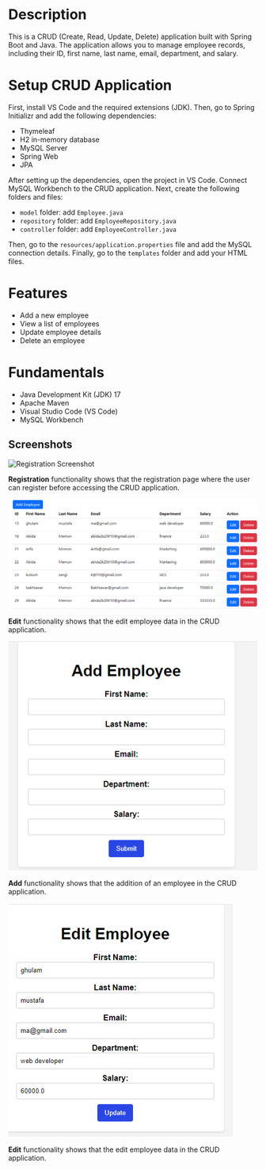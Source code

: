 # Description

This is a CRUD (Create, Read, Update, Delete) application built with Spring Boot and Java. The application allows you to manage employee records, including their ID, first name, last name, email, department, and salary.

# Setup CRUD Application

First, install VS Code and the required extensions (JDK). Then, go to Spring Initializr and add the following dependencies:

- Thymeleaf
- H2 in-memory database
- MySQL Server
- Spring Web
- JPA

After setting up the dependencies, open the project in VS Code. Connect MySQL Workbench to the CRUD application. Next, create the following folders and files:

- `model` folder: add `Employee.java`
- `repository` folder: add `EmployeeRepository.java`
- `controller` folder: add `EmployeeController.java`

Then, go to the `resources/application.properties` file and add the MySQL connection details. Finally, go to the `templates` folder and add your HTML files.

# Features

- Add a new employee
- View a list of employees
- Update employee details
- Delete an employee

# Fundamentals

- Java Development Kit (JDK) 17
- Apache Maven
- Visual Studio Code (VS Code)
- MySQL Workbench

## Screenshots

![Registration Screenshot](https://github.com/AbidaMemon/CURD_Application-Java/blob/main/CRUDproject_screenshot/curd_registration.png)




**Registration** functionality shows  that the registration page where the user can register before accessing the CRUD application.

![CRUD Operation](https://github.com/AbidaMemon/CURD_Application-Java/blob/main/CRUDproject%20screenshot/curd%20operation.png)


**Edit** functionality shows  that the edit employee data in the CRUD application.

![Add Functionality](https://github.com/AbidaMemon/CURD_Application-Java/blob/main/CRUDproject%20screenshot/add.png)

**Add** functionality shows that  the addition of an employee in the CRUD application.

![Edit Functionality](https://github.com/AbidaMemon/CURD_Application-Java/blob/main/CRUDproject%20screenshot/edit.png)

**Edit** functionality shows that  the edit employee data in the CRUD application.

